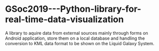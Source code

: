 # GSoc2019---Python-library-for-real-time-data-visualization


A library to aquire data from external sources mainly through forms on Android application, store them on a local database and handling the conversion to KML data format to be shown on the Liquid Galaxy System.
